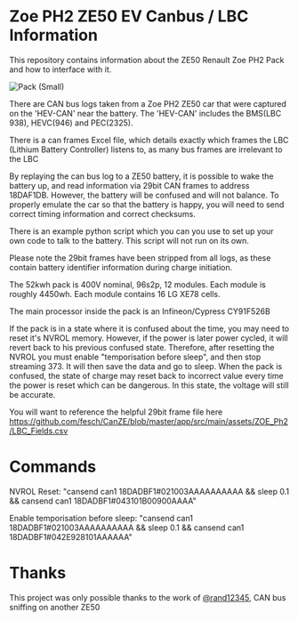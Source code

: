 # Zoe PH2 ZE50 EV Canbus / LBC Information
 
This repository contains information about the ZE50 Renault Zoe PH2 Pack and how to interface with it.

![Pack (Small)](https://github.com/ljames28/Zoe-PH2-EV-Canbus-Information/assets/344266/4b04b741-5c0f-43fb-8675-b2b896fcf85e)

There are CAN bus logs taken from a Zoe PH2 ZE50 car that were captured on the 'HEV-CAN' near the battery. The 'HEV-CAN' includes the BMS(LBC 938), HEVC(946) and PEC(2325).

There is a can frames Excel file, which details exactly which frames the LBC (Lithium Battery Controller) listens to, as many bus frames are irrelevant to the LBC

By replaying the can bus log to a ZE50 battery, it is possible to wake the battery up, and read information via 29bit CAN frames to address 18DAF1DB. However, the battery will be confused and will not balance. To properly emulate the car so that the battery is happy, you will need to send correct timing information and correct checksums.

There is an example python script which you can you use to set up your own code to talk to the battery. This script will not run on its own.

Please note the 29bit frames have been stripped from all logs, as these contain battery identifier information during charge initiation.

The 52kwh pack is 400V nominal, 96s2p, 12 modules. Each module is roughly 4450wh. Each module contains 16 LG XE78 cells.

The main processor inside the pack is an Infineon/Cypress CY91F526B

If the pack is in a state where it is confused about the time, you may need to reset it's NVROL memory. However, if the power is later power cycled, it will revert back to his previous confused state. Therefore, after resetting the NVROL you must enable "temporisation before sleep", and then stop streaming 373. It will then save the data and go to sleep. When the pack is confused, the state of charge may reset back to incorrect value every time the power is reset which can be dangerous. In this state, the voltage will still be accurate.


You will want to reference the helpful 29bit frame file here https://github.com/fesch/CanZE/blob/master/app/src/main/assets/ZOE_Ph2/LBC_Fields.csv



# Commands

NVROL Reset: "cansend can1 18DADBF1#021003AAAAAAAAAA && sleep 0.1 &&  cansend can1 18DADBF1#043101B00900AAAA"

Enable temporisation before sleep: "cansend can1 18DADBF1#021003AAAAAAAAAA && sleep 0.1 &&   cansend can1 18DADBF1#042E928101AAAAAA"

# Thanks

This project was only possible thanks to the work of [@rand12345](https://github.com/rand12345), CAN bus sniffing on another ZE50
